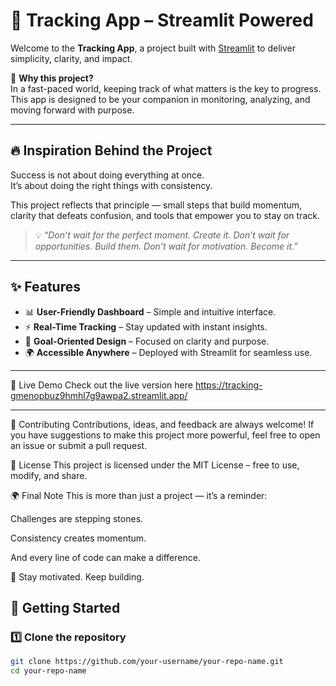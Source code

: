 # 🚀 Tracking App – Streamlit Powered  

Welcome to the **Tracking App**, a project built with [Streamlit](https://streamlit.io) to deliver simplicity, clarity, and impact.  

🌟 **Why this project?**  
In a fast-paced world, keeping track of what matters is the key to progress. This app is designed to be your companion in monitoring, analyzing, and moving forward with purpose.  

---

## 🔥 Inspiration Behind the Project  
Success is not about doing everything at once.  
It’s about doing the right things with consistency.  

This project reflects that principle — small steps that build momentum, clarity that defeats confusion, and tools that empower you to stay on track.  

> 💡 *“Don’t wait for the perfect moment. Create it. Don’t wait for opportunities. Build them. Don’t wait for motivation. Become it.”*  

---

## ✨ Features  
- 📊 **User-Friendly Dashboard** – Simple and intuitive interface.  
- ⚡ **Real-Time Tracking** – Stay updated with instant insights.  
- 🎯 **Goal-Oriented Design** – Focused on clarity and purpose.  
- 🌍 **Accessible Anywhere** – Deployed with Streamlit for seamless use.  

---




🌟 Live Demo
Check out the live version here 
https://tracking-gmenopbuz9hmhl7g9awpa2.streamlit.app/

---



🤝 Contributing
Contributions, ideas, and feedback are always welcome!
If you have suggestions to make this project more powerful, feel free to open an issue or submit a pull request.

📜 License
This project is licensed under the MIT License – free to use, modify, and share.

🌍 Final Note
This is more than just a project — it’s a reminder:

Challenges are stepping stones.

Consistency creates momentum.

And every line of code can make a difference.

🚀 Stay motivated. Keep building. 









## 🚀 Getting Started  

### 1️⃣ Clone the repository  
```bash
git clone https://github.com/your-username/your-repo-name.git
cd your-repo-name
